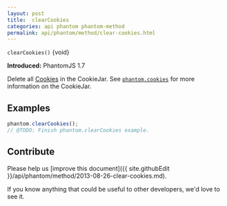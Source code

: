 ```yaml
---
layout: post
title:  clearCookies
categories: api phantom phantom-method
permalink: api/phantom/method/clear-cookies.html
---
```


`clearCookies()` {void}

**Introduced:** PhantomJS 1.7

Delete all [Cookies](#cookie) in the CookieJar. See [`phantom.cookies`](#phantom-cookies) for more information on the CookieJar.

## Examples

```javascript
phantom.clearCookies();
// @TODO: Finish phantom.clearCookies example.
```

## Contribute

Please help us [improve this document]({{ site.githubEdit }}/api/phantom/method/2013-08-26-clear-cookies.md).

If you know anything that could be useful to other developers, we'd love to see it.


